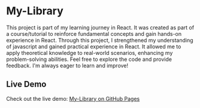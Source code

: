 # My-Library
This project is part of my learning journey in React. 
It was created as part of a course/tutorial to reinforce fundamental concepts and gain hands-on experience in React. Through this project, I strengthened my understanding of javascript and gained practical experience in React. It allowed me to apply theoretical knowledge to real-world scenarios, enhancing my problem-solving abilities. Feel free to explore the code and provide feedback. I'm always eager to learn and improve!


## Live Demo

Check out the live demo: [My-Library on GitHub Pages](https://Parixya.github.io/My-Library)
